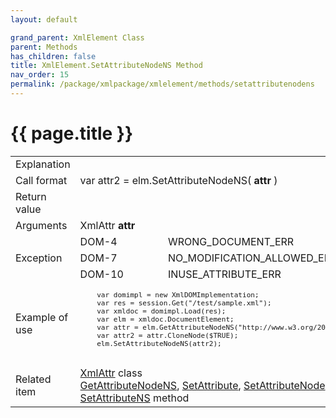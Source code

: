 ```yaml
---
layout: default

grand_parent: XmlElement Class
parent: Methods
has_children: false
title: XmlElement.SetAttributeNodeNS Method
nav_order: 15
permalink: /package/xmlpackage/xmlelement/methods/setattributenodens
---
```

# {{ page.title }}

<table>
  <tr>
    <td>Explanation</td>
    <td colspan="2"></td>
  </tr>
  <tr>
    <td>Call format</td>
    <td colspan="2">var attr2 = elm.SetAttributeNodeNS( <b>attr</b> )</td>
  </tr>
  <tr>
    <td>Return value</td>
    <td colspan="2"></td>
  </tr>  
  <tr>
    <td>Arguments</td>
    <td>XmlAttr <b>attr</b></td>
    <td></td>
  </tr>
  <tr>
    <td rowspan="3">Exception</td>
    <td>DOM-4</td>
    <td>WRONG_DOCUMENT_ERR</td>
  </tr>
  <tr>
    <td>DOM-7</td>
    <td>NO_MODIFICATION_ALLOWED_ERR</td>
  </tr>
  <tr>
    <td>DOM-10</td>
    <td>INUSE_ATTRIBUTE_ERR</td>
  </tr>
  <tr>
    <td>Example of use</td>
    <td colspan="2"><code><pre>
    var domimpl = new XmlDOMImplementation;
    var res = session.Get("/test/sample.xml");
    var xmldoc = domimpl.Load(res);
    var elm = xmldoc.DocumentElement;
    var attr = elm.GetAttributeNodeNS("http://www.w3.org/2000/svg", "width");
    var attr2 = attr.CloneNode($TRUE);
    elm.SetAttributeNodeNS(attr2);
    </pre></code></td>
  </tr>
  <tr>
    <td>Related item</td>
    <td colspan="2"><a href="/package/xmlpackage/xmlattr">XmlAttr</a> class<br><a href="/package/xmlpackage/xmlelement/methods/getattributenodens">GetAttributeNodeNS</a>, <a href="/package/xmlpackage/xmlelement/methods/setattribute">SetAttribute</a>, <a href="/package/xmlpackage/xmlelement/methods/setattributenode">SetAttributeNode</a>, <a href="/package/xmlpackage/xmlelement/methods/setattributens">SetAttributeNS</a> method</td>
  </tr>
</table>



